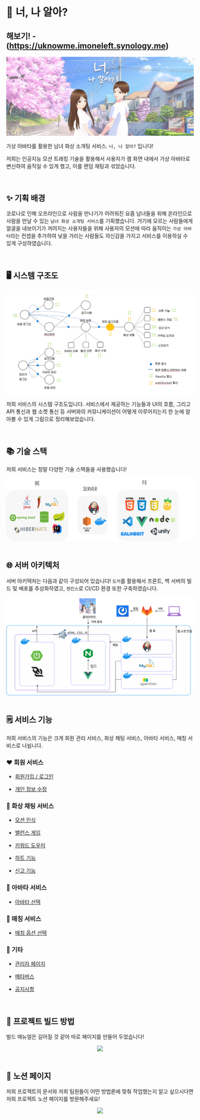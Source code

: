 # 💟 너, 나 알아?
## 해보기! - (https://uknowme.imoneleft.synology.me)

<div align="center">
    <img src="./assets/png/logo.png"/>
</div>

가상 아바타를 활용한 남녀 화상 소개팅 서비스. `너, 나 알아?` 입니다!

저희는 인공지능 모션 트래킹 기술을 활용해서 사용자가 캠 화면 내에서 가상 아바타로 변신하여 움직일 수 있게 했고, 이를 랜덤 채팅과 섞었습니다.

<br>

## ✨ 기획 배경

코로나로 인해 오프라인으로 사람을 만나기가 어려워진 요즘 남녀들을 위해 온라인으로 사람을 만날 수 있는 `남녀 화상 소개팅 서비스`를 기획했습니다. 거기에 모르는 사람들에게 얼굴을 내보이기가 꺼려지는 사용자들을 위해 사용자의 모션에 따라 움직이는 `가상 아바타`라는 컨셉을 추가하여 낯을 가리는 사람들도 자신감을 가지고 서비스를 이용하실 수 있게 구성하였습니다.

<br>

## 🖥️ 시스템 구조도

<div align="center">
    <img src="./assets/png/system.png"/>
</div>

저희 서비스의 시스템 구조도입니다. 서비스에서 제공하는 기능들과 UI의 흐름, 그리고 API 통신과 웹 소켓 통신 등 서버와의 커뮤니케이션이 어떻게 이루어지는지 한 눈에 알아볼 수 있게 그림으로 정리해보았습니다. 

<br>

## 📚 기술 스택

저희 서비스는 정말 다양한 기술 스택들을 사용했습니다!

<div align="center">
    <img src="./assets/png/tech_stacks.png"/>
</div>

<br>

## 🌐 서버 아키텍처

서버 아키텍처는 다음과 같이 구성되어 있습니다! `도커`를 활용해서 프론트, 백 서버의 빌드 및 배포를 추상화하였고, `젠킨스`로 CI/CD 환경 또한 구축하였습니다.

<div align="center">
    <img src="./assets/png/architecture.png"/>
</div>

<br>

## 🗒️ 서비스 기능

저희 서비스의 기능은 크게 회원 관리 서비스, 화상 채팅 서비스, 아바타 서비스, 매칭 서비스로 나뉩니다.

### ❤️ 회원 서비스

- [회원가입 / 로그인](./assets/description/login.md)

- [개인 정보 수정](./assets/description/modify_accounts.md)

### 🧡 화상 채팅 서비스

- [모션 인식](./assets/description/motion_tracking.md)

- [밸런스 게임](./assets/description/balance_game.md)

- [키워드 도우미](./assets/description/keyword_helper.md)

- [하트 기능](./assets/description/heart.md)

- [신고 기능](./assets/description/report.md)

### 💛 아바타 서비스

- [아바타 선택](./assets/description/avatar.md)

### 💚 매칭 서비스

- [매칭 옵션 선택](./assets/description/matching_option.md)

### 💙 기타

- [관리자 페이지](./assets/description/manager.md)

- [메타버스](./assets/description/metaverse.md)

- [공지사항](./assets/description/notice.md)

<br>

## 🔖 프로젝트 빌드 방법

빌드 매뉴얼은 길어질 것 같아 따로 페이지를 만들어 두었습니다!

<div align="center">
    <a href="./assets/description/manual.md">
        <img src="https://img.shields.io/badge/link-E6526F?style=for-the-badge&logo=Undertale&logoColor=white">
    </a>
</div>

<br>

## 📝 노션 페이지

저희 프로젝트의 문서와 저희 팀원들이 어떤 방법론에 맞춰 작업했는지 알고 싶으시다면 저희 프로젝트 노션 페이지를 방문해주세요!

<div align="center">
    <a href="https://determined-elderberry-389.notion.site/945d69f7786a4e45b7521cb83303cdb3">
        <img src="https://img.shields.io/badge/notion-000000?style=for-the-badge&logo=Notion&logoColor=white">
    </a>
</div>
